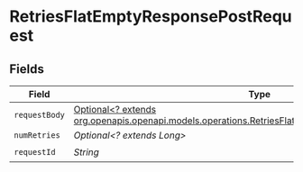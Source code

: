# RetriesFlatEmptyResponsePostRequest


## Fields

| Field                                                                                                                                                                    | Type                                                                                                                                                                     | Required                                                                                                                                                                 | Description                                                                                                                                                              |
| ------------------------------------------------------------------------------------------------------------------------------------------------------------------------ | ------------------------------------------------------------------------------------------------------------------------------------------------------------------------ | ------------------------------------------------------------------------------------------------------------------------------------------------------------------------ | ------------------------------------------------------------------------------------------------------------------------------------------------------------------------ |
| `requestBody`                                                                                                                                                            | [Optional<? extends org.openapis.openapi.models.operations.RetriesFlatEmptyResponsePostRequestBody>](../../models/operations/RetriesFlatEmptyResponsePostRequestBody.md) | :heavy_minus_sign:                                                                                                                                                       | N/A                                                                                                                                                                      |
| `numRetries`                                                                                                                                                             | *Optional<? extends Long>*                                                                                                                                               | :heavy_minus_sign:                                                                                                                                                       | N/A                                                                                                                                                                      |
| `requestId`                                                                                                                                                              | *String*                                                                                                                                                                 | :heavy_check_mark:                                                                                                                                                       | N/A                                                                                                                                                                      |